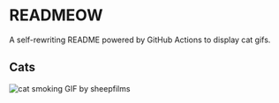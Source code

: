 # READMEOW

A self-rewriting README powered by GitHub Actions to display cat gifs.

## Cats

![cat smoking GIF by sheepfilms](https://media2.giphy.com/media/l0ExdMHUDKteztyfe/200.gif?cid=9acd02dacasbc2f9cn32lt1fgye6e23ea97xkvzkky9bh6mv&ep=v1_gifs_search&rid=200.gif&ct=g)

